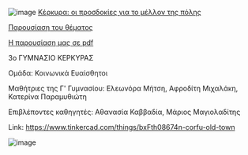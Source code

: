 ![image](https://github.com/magioladitis/st3dm2023/assets/5201502/9480679a-c4d6-48d8-8ccb-728ff025e463)
[Κέρκυρα: οι προσδοκίες για το μέλλον της πόλης](text)

[Παρουσίαση του θέματος](slides)

[Η παρουσίαση μας σε pdf](St3dm.pdf)

3ο ΓΥΜΝΑΣΙΟ ΚΕΡΚΥΡΑΣ

Ομάδα: Κοινωνικά Ευαίσθητοι

Μαθήτριες της Γ' Γυμνασίου: Ελεωνόρα Μήτση, Αφροδίτη Μιχαλάκη, Κατερίνα Παραμυθιώτη

Επιβλέποντες καθηγητές: Αθανασία Καββαδία, Μάριος Μαγιολαδίτης

Link: https://www.tinkercad.com/things/bxFth08674n-corfu-old-town

![image](https://github.com/magioladitis/magioladitis.github.io/assets/5201502/91f2787a-9753-49c1-aedc-c89dbdc82d67)

